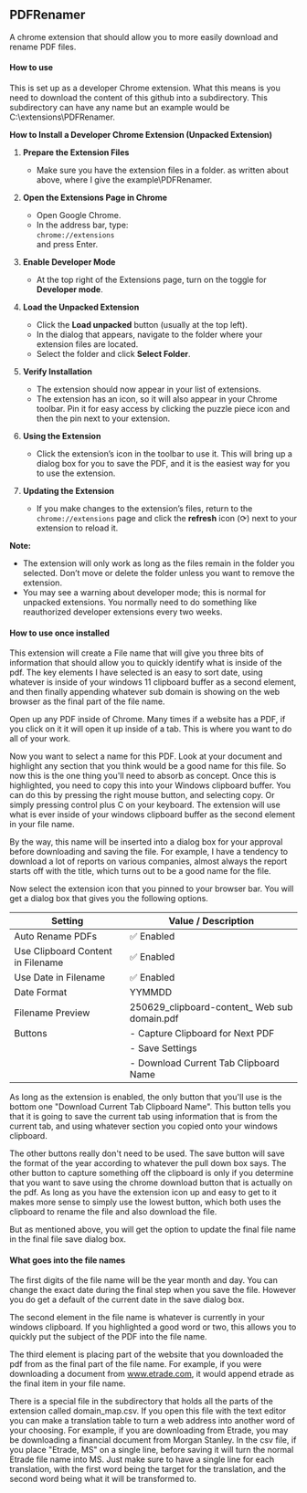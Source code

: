 ## PDFRenamer

A chrome extension that should allow you to more easily download and rename PDF files.

#### How to use

This is set up as a developer Chrome extension. What this means is you need to download the content of this github into a subdirectory. This subdirectory can have any name but an example would be C:\extensions\PDFRenamer.

**How to Install a Developer Chrome Extension (Unpacked Extension)**

1. **Prepare the Extension Files**
   - Make sure you have the extension files in a folder. as written about above, where I give the example\PDFRenamer.
  
2. **Open the Extensions Page in Chrome**
   - Open Google Chrome.
   - In the address bar, type:  
     `chrome://extensions`  
     and press Enter.

3. **Enable Developer Mode**
   - At the top right of the Extensions page, turn on the toggle for **Developer mode**.

4. **Load the Unpacked Extension**
   - Click the **Load unpacked** button (usually at the top left).
   - In the dialog that appears, navigate to the folder where your extension files are located.
   - Select the folder and click **Select Folder**.

5. **Verify Installation**
   - The extension should now appear in your list of extensions.
   - The extension has an icon, so it will also appear in your Chrome toolbar. Pin it for easy access by clicking the puzzle piece icon and then the pin next to your extension.

6. **Using the Extension**
   - Click the extension’s icon in the toolbar to use it.  This will bring up a dialog box for you to save the PDF, and it is the easiest way for you to use the extension.

7. **Updating the Extension**
   - If you make changes to the extension’s files, return to the `chrome://extensions` page and click the **refresh** icon (⟳) next to your extension to reload it.

**Note:**  
- The extension will only work as long as the files remain in the folder you selected. Don’t move or delete the folder unless you want to remove the extension.
- You may see a warning about developer mode; this is normal for unpacked extensions. You normally need to do something like reauthorized developer extensions every two weeks.

#### How to use once installed

This extension will create a File name that will give you three bits of information that should allow you to quickly identify what is inside of the pdf. The key elements I have selected is an easy to sort date, using whatever is inside of your windows 11 clipboard buffer as a second element, and then finally appending whatever sub domain is showing on the web browser as the final part of the file name.

Open up any PDF inside of Chrome. Many times if a website has a PDF, if you click on it it will open it up inside of a tab. This is where you want to do all of your work.

Now you want to select a name for this PDF. Look at your document and highlight any section that you think would be a good name for this file. So now this is the one thing you'll need to absorb as concept. Once this is highlighted, you need to copy this into your Windows clipboard buffer. You can do this by pressing the right mouse button, and selecting copy. Or simply pressing control plus C on your keyboard. The extension will use what is ever inside of your windows clipboard buffer as the second element in your file name. 

By the way, this name will be inserted into a dialog box for your approval before downloading and saving the file.  For example, I have a tendency to download a lot of reports on various companies, almost always the report starts off with the title, which turns out to be a good name for the file.

Now select the extension icon that you pinned to your browser bar.  You will get a dialog box that gives you the following options.

| Setting                                | Value / Description                                |
|----------------------------------------|----------------------------------------------------|
| Auto Rename PDFs                       | ✅ Enabled                                         |
| Use Clipboard Content in Filename      | ✅ Enabled                                         |
| Use Date in Filename                   | ✅ Enabled                                         |
| Date Format                            | YYMMDD                                             |
| Filename Preview                       | 250629_clipboard-content_ Web sub domain.pdf            |
| Buttons                                | - Capture Clipboard for Next PDF                  |
|                                        | - Save Settings             |
|                                        | - Download Current Tab Clipboard Name                                   |

As long as the extension is enabled, the only button that you'll use is the bottom one "Download Current Tab Clipboard Name". This button tells you that it is going to save the current tab using information that is from the current tab, and using whatever section you copied onto your windows clipboard.

The other buttons really don't need to be used. The save button will save the format of the year according to whatever the pull down box says. The other button to capture something off the clipboard is only if you determine that you want to save using the chrome download button that is actually on the pdf. As long as you have the extension icon up and easy to get to it makes more sense to simply use the lowest button, which both uses the clipboard to rename the file and also download the file.

But as mentioned above, you will get the option to update the final file name in the final file save dialog box.

#### What goes into the file names

The first digits of the file name will be the year month and day. You can change the exact date during the final step when you save the file. However you do get a default of the current date in the save dialog box.

The second element in the file name is whatever is currently in your windows clipboard. If you highlighted a good word or two, this allows you to quickly put the subject of the PDF into the file name.

The third element is placing part of the website that you downloaded the pdf from as the final part of the file name. For example, if you were downloading a document from www.etrade.com, it would append etrade as the final item in your file name.

There is a special file in the subdirectory that holds all the parts of the extension called domain_map.csv.  If you open this file with the text editor you can make a translation table to turn a web address into another word of your choosing. For example, if you are downloading from Etrade, you may be downloading a financial document from Morgan Stanley. In the csv file, if you place "Etrade, MS" on a single line, before saving it will turn the normal Etrade file name into MS. Just make sure to have a single line for each translation, with the first word being the target for the translation, and the second word being what it will be transformed to.

